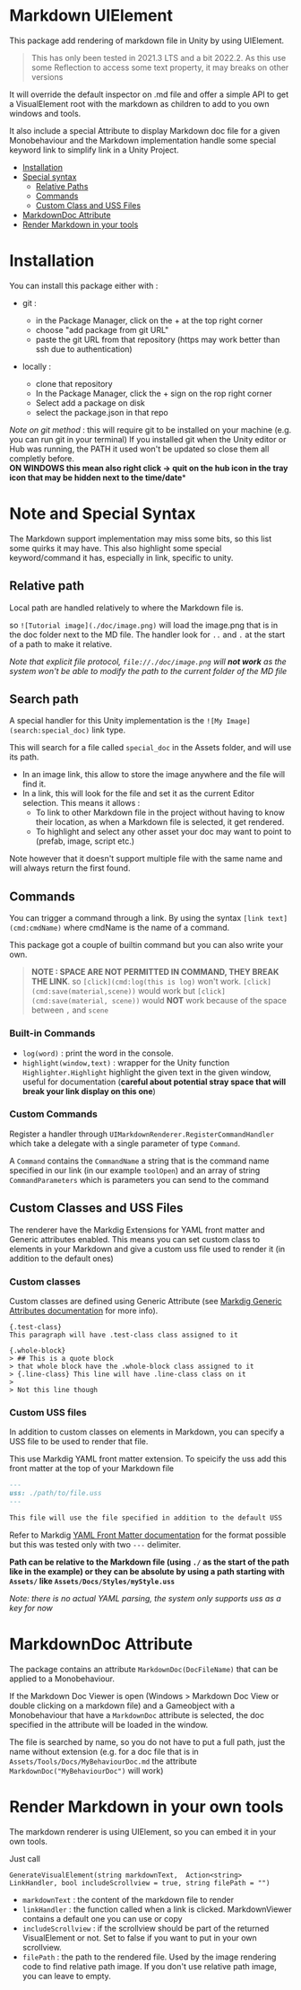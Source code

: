 # Markdown UIElement

This package add rendering of markdown file in Unity by using UIElement.

> This has only been tested in 2021.3 LTS and a bit 2022.2. As this use some Reflection to
> access some text property, it may breaks on other versions

It will override the default inspector on .md file and offer a simple
API to get a VisualElement root with the markdown as children to add to
you own windows and tools.

It also include a special Attribute to display Markdown doc file for a given Monobehaviour and
the Markdown implementation handle some special keyword link to simplify link in a Unity Project.

- [Installation](#installation)
- [Special syntax](#note-and-special-syntax)
  - [Relative Paths](#relative-path)
  - [Commands](#commands)
  - [Custom Class and USS Files](#custom-classes-and-uss-files)
- [MarkdownDoc Attribute](#markdowndoc-attribute)
- [Render Markdown in your tools](#render-markdown-in-your-own-tools)


# Installation

You can install this package either with :

- git :
  - in the Package Manager, click on the + at the top right corner
  - choose "add package from git URL"
  - paste the git URL from that repository (https may work better than ssh due to authentication)

- locally :
  - clone that repository
  - In the Package Manager, click the + sign on the rop right corner
  - Select add a package on disk
  - select the package.json in that repo

_Note on git method_ : this will require git to be installed on your machine (e.g. you can run git in your terminal)
If you installed git when the Unity editor or Hub was running, the PATH it used won't be updated so close them all completly before.
<br/>**ON WINDOWS this mean also right click -> quit on the hub icon in the tray icon that may be hidden next to the time/date***

# Note and Special Syntax

The Markdown support implementation may miss some bits, so this list some quirks it may have.
This also highlight some special keyword/command it has, especially in link, specific to unity.

## Relative path

Local path are handled relatively to where the Markdown file is.

so `![Tutorial image](./doc/image.png)` will load the image.png that is in the doc folder next to the MD
file. The handler look for `..` and `.` at the start of a path to make it relative. 

_Note that explicit file protocol, `file://./doc/image.png` will **not work** as the system won't be able
to modify the path to the current folder of the MD file_

## Search path

A special handler for this Unity implementation is the `![My Image](search:special_doc)` link type.

This will search for a file called `special_doc` in the Assets folder, and will use its path.

- In an image link, this allow to store the image anywhere and the file will find it.
- In a link, this will look for the file and set it as the current Editor selection. This means it allows :
  - To link to other Markdown file in the project without having to know their location, as when a Markdown file is selected, it get rendered.
  - To highlight and select any other asset your doc may want to point to (prefab, image, script etc.)

Note however that it doesn't support multiple file with the same name and will always return the first found.

## Commands

You can trigger a command through a link. By using the syntax `[link text](cmd:cmdName)` where cmdName is
the name of a command.

This package got a couple of builtin command but you can also write your own.

> **NOTE : SPACE ARE NOT PERMITTED IN COMMAND, THEY BREAK THE LINK**. so `[click](cmd:log(this is log)` won't
work. `[click](cmd:save(material,scene))` would work but `[click](cmd:save(material, scene))` would
**NOT** work because of the space between `,` and `scene`

### Built-in Commands

- `log(word)` : print the word in the console. 
- `highlight(window,text)` : wrapper for the Unity function `Highlighter.Highlight` highlight the given text in the given window, useful for documentation (**careful
  about potential stray space that will break your link display on this one**)

### Custom Commands

Register a handler through `UIMarkdownRenderer.RegisterCommandHandler` which take a delegate with
a single parameter of type `Command`.

A `Command` contains the `CommandName` a string that is the command name specified in our link (in our
example `toolOpen`) and an array of string `CommandParameters` which is parameters you can send to the command

## Custom Classes and USS Files

The renderer have the Markdig Extensions for YAML front matter and Generic attributes enabled. This means you can set custom class to elements
in your Markdown and give a custom uss file used to render it (in addition to the default ones)

### Custom classes

Custom classes are defined using Generic Attribute (see [Markdig Generic Attributes documentation](https://github.com/xoofx/markdig/blob/master/src/Markdig.Tests/Specs/GenericAttributesSpecs.md) 
for more info).

```
{.test-class}
This paragraph will have .test-class class assigned to it

{.whole-block}
> ## This is a quote block
> that whole block have the .whole-block class assigned to it
> {.line-class} This line will have .line-class class on it
> 
> Not this line though
```

### Custom USS files

In addition to custom classes on elements in Markdown, you can specify a USS file to be used to render that file.

This use Markdig YAML front matter extension. To speicify the uss add this front matter at the top of your Markdown file

```markdown
---
uss: ./path/to/file.uss
---

This file will use the file specified in addition to the default USS
```

Refer to Markdig [YAML Front Matter documentation](https://github.com/xoofx/markdig/blob/master/src/Markdig.Tests/Specs/YamlSpecs.md) for the format possible
but this was tested only with two `---` delimiter.

**Path can be relative to the Markdown file (using `./` as the start of the path like in the example) or they can be absolute by using
a path starting with `Assets/` like `Assets/Docs/Styles/myStyle.uss`**  

_Note: there is no actual YAML parsing, the system only supports uss as a key for now_

# MarkdownDoc Attribute

The package contains an attribute `MarkdownDoc(DocFileName)` that can be applied to a Monobehaviour. 

If the Markdown Doc Viewer is open (Windows > Markdown Doc View or double clicking on a markdown file)
and a Gameobject with a Monobehaviour that have a `MarkdownDoc` attribute is selected, the doc specified
in the attribute will be loaded in the window.

The file is searched by name, so you do not have to put a full path, just the name without extension (e.g. for
a doc file that is in `Assets/Tools/Docs/MyBehaviourDoc.md` the attribute `MarkdownDoc("MyBehaviourDoc")` will work)

# Render Markdown in your own tools

The markdown renderer is using UIElement, so you can embed it in your own tools. 

Just call

```
GenerateVisualElement(string markdownText,  Action<string> LinkHandler, bool includeScrollview = true, string filePath = "")
```

- `markdownText` : the content of the markdown file to render
- `linkHandler` : the function called when a link is clicked. MarkdownViewer contains a default one you can use or copy
- `includeScrollview` : if the scrollview should be part of the returned VisualElement or not. Set to false if you want to put in your own scrollview.
- `filePath` : the path to the rendered file. Used by the image rendering code to find relative path image. If you don't use relative path image, you can leave to empty.